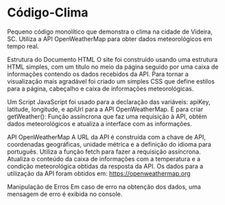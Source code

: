 # Código-Clima

Pequeno código monolítico que demonstra o clima na cidade de Videira, SC. Utiliza a API OpenWeatherMap para obter dados meteorológicos em tempo real.

Estrutura do Documento HTML
O site foi construído usando uma estrutura HTML simples, com um título no meio da página seguido por uma caixa de informações contendo os dados recebidos da API. Para tornar a visualização mais agradável foi criado um simples CSS que define estilos para a página, cabeçalho e caixa de informações meteorológicas.

Um Script JavaScript foi usado para a declaração das variáveis: apiKey, latitude, longitude, e apiUrl para a API OpenWeatherMap. E para criar getWeather(): Função assíncrona que faz uma requisição à API, obtém dados meteorológicos e atualiza a interface com as informações.

API OpenWeatherMap
A URL da API é construída com a chave de API, coordenadas geográficas, unidade métrica e a definição do idioma para português.
Utiliza a função fetch para fazer a requisição assíncrona.
Atualiza o conteúdo da caixa de informações com a temperatura e a condição meteorológica obtidas da resposta da API.
Os dados para a utilização da API foram obtidos em: https://openweathermap.org

Manipulação de Erros
Em caso de erro na obtenção dos dados, uma mensagem de erro é exibida no console.
